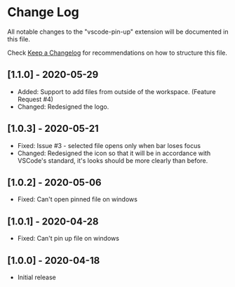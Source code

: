 # Change Log

All notable changes to the "vscode-pin-up" extension will be documented in this file.

Check [Keep a Changelog](http://keepachangelog.com/) for recommendations on how to structure this file.

## [1.1.0] - 2020-05-29

- Added: Support to add files from outside of the workspace. (Feature Request #4)
- Changed: Redesigned the logo.

## [1.0.3] - 2020-05-21

- Fixed: Issue #3 - selected file opens only when bar loses focus
- Changed: Redesigned the icon so that it will be in accordance with VSCode's standard, it's looks should be more clearly than before.

## [1.0.2] - 2020-05-06

- Fixed: Can't open pinned file on windows

## [1.0.1] - 2020-04-28

- Fixed: Can't pin up file on windows

## [1.0.0] - 2020-04-18

- Initial release